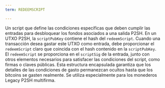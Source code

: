 ```yaml
---
term: REDEEMSCRIPT

---
```

Un script que define las condiciones específicas que deben cumplir las entradas para desbloquear los fondos asociados a una salida P2SH. En un UTXO P2SH, la `scriptPubKey` contiene el hash del `redeemScript`. Cuando una transacción desea gastar este UTXO como entrada, debe proporcionar el `redeemScript` claro que coincida con el hash contenido en la `scriptPubKey`. El `redeemScript` se proporciona en el `scriptSig` de la entrada, junto con otros elementos necesarios para satisfacer las condiciones del script, como firmas o claves públicas. Esta estructura encapsulada garantiza que los detalles de las condiciones de gasto permanezcan ocultos hasta que los bitcoins se gasten realmente. Se utiliza especialmente para los monederos Legacy P2SH multifirma.